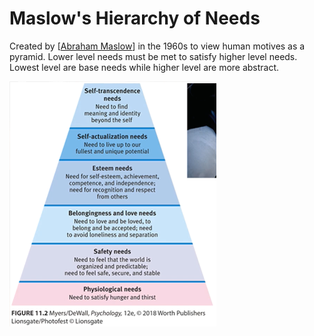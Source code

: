 # Maslow's Hierarchy of Needs

Created by [[Abraham Maslow]] in the 1960s to view human motives as a pyramid. Lower level needs must be met to satisfy higher level needs. Lowest level are base needs while higher level are more abstract. 

![](assets/images/maslow.png)

[//begin]: # "Autogenerated link references for markdown compatibility"
[Abraham Maslow]: abraham-maslow "Abraham Maslow"
[//end]: # "Autogenerated link references"